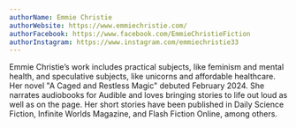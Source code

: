 ```yaml
---
authorName: Emmie Christie
authorWebsite: https://www.emmiechristie.com/
authorFacebook: https://www.facebook.com/EmmieChristieFiction
authorInstagram: https://www.instagram.com/emmiechristie33
---
```

Emmie Christie’s work includes practical subjects, like feminism and mental health, and speculative subjects, like unicorns and affordable healthcare. Her novel "A Caged and Restless Magic" debuted February 2024. She narrates audiobooks for Audible and loves bringing stories to life out loud as well as on the page. Her short stories have been published in Daily Science Fiction, Infinite Worlds Magazine, and Flash Fiction Online, among others. 